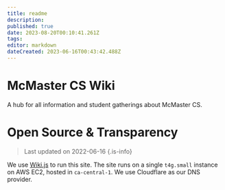 ```yaml
---
title: readme
description: 
published: true
date: 2023-08-20T00:10:41.261Z
tags: 
editor: markdown
dateCreated: 2023-06-16T00:43:42.488Z
---
```


# McMaster CS Wiki

A hub for all information and student gatherings about McMaster CS.

# Open Source & Transparency

> Last updated on 2022-06-16
{.is-info}

We use [Wiki.js](https://js.wiki) to run this site.
The site runs on a single `t4g.small` instance on AWS EC2, hosted in `ca-central-1`.
We use Cloudflare as our DNS provider.
